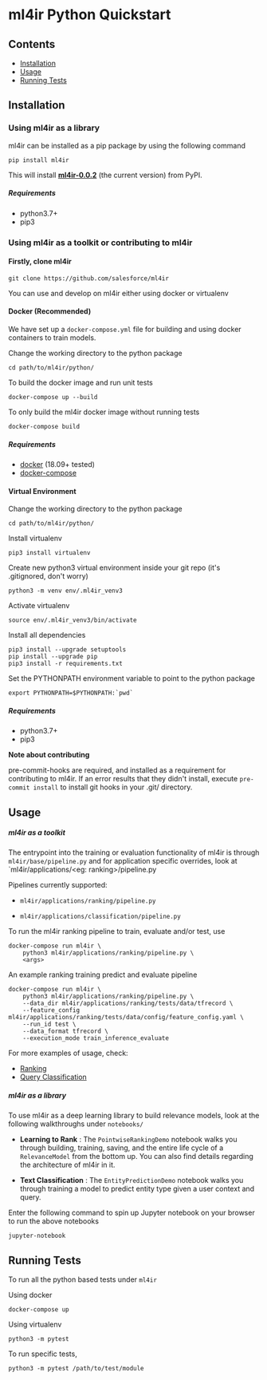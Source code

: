 # ml4ir Python Quickstart
## Contents
* [Installation](#installation)
* [Usage](#usage)
* [Running Tests](#running-tests)

## Installation

### Using ml4ir as a library

ml4ir can be installed as a pip package by using the following command

```
pip install ml4ir
```

This will install **[ml4ir-0.0.2](https://pypi.org/project/ml4ir/)** (the current version) from PyPI.

##### Requirements

* python3.7+
* pip3

### Using ml4ir as a toolkit or contributing to ml4ir

#### Firstly, clone ml4ir
```
git clone https://github.com/salesforce/ml4ir
```

You can use and develop on ml4ir either using docker or virtualenv

#### Docker (Recommended)
We have set up a `docker-compose.yml` file for building and using docker containers to train models.

Change the working directory to the python package
```
cd path/to/ml4ir/python/
```

To build the docker image and run unit tests
```
docker-compose up --build
```

To only build the ml4ir docker image without running tests
```
docker-compose build
```

##### Requirements

* [docker](https://www.docker.com/) (18.09+ tested)
* [docker-compose](https://docs.docker.com/compose/)

#### Virtual Environment

Change the working directory to the python package
```
cd path/to/ml4ir/python/
```

Install virtualenv
```
pip3 install virtualenv
```

Create new python3 virtual environment inside your git repo (it's .gitignored, don't worry)
```
python3 -m venv env/.ml4ir_venv3
```

Activate virtualenv
```
source env/.ml4ir_venv3/bin/activate
```

Install all dependencies
```
pip3 install --upgrade setuptools
pip install --upgrade pip
pip3 install -r requirements.txt
```

Set the PYTHONPATH environment variable to point to the python package
```
export PYTHONPATH=$PYTHONPATH:`pwd`
```

##### Requirements
* python3.7+
* pip3

**Note about contributing**

pre-commit-hooks are required, and installed as a requirement for contributing to ml4ir. 
If an error results that they didn't install, execute `pre-commit install` to install git hooks in your .git/ directory.

## Usage

##### ml4ir as a toolkit
The entrypoint into the training or evaluation functionality of ml4ir is through `ml4ir/base/pipeline.py` and for application specific overrides, look at `ml4ir/applications/<eg: ranking>/pipeline.py

Pipelines currently supported:

* `ml4ir/applications/ranking/pipeline.py`

* `ml4ir/applications/classification/pipeline.py`

To run the ml4ir ranking pipeline to train, evaluate and/or test, use
```
docker-compose run ml4ir \
    python3 ml4ir/applications/ranking/pipeline.py \
    <args>
```

An example ranking training predict and evaluate pipeline
```
docker-compose run ml4ir \
	python3 ml4ir/applications/ranking/pipeline.py \
	--data_dir ml4ir/applications/ranking/tests/data/tfrecord \
	--feature_config ml4ir/applications/ranking/tests/data/config/feature_config.yaml \
	--run_id test \
	--data_format tfrecord \
	--execution_mode train_inference_evaluate
```

For more examples of usage, check:
* [Ranking](ml4ir/applications/ranking/README.md)
* [Query Classification](ml4ir/applications/classification/README.md)

##### ml4ir as a library

To use ml4ir as a deep learning library to build relevance models, look at the following walkthroughs under `notebooks/`

* **Learning to Rank** : The `PointwiseRankingDemo` notebook walks you through building, training, saving, and the entire life cycle of a `RelevanceModel` from the bottom up. You can also find details regarding the architecture of ml4ir in it.

* **Text Classification** : The `EntityPredictionDemo` notebook walks you through training a model to predict entity type given a user context and query.

Enter the following command to spin up Jupyter notebook on your browser to run the above notebooks
```
jupyter-notebook
```

## Running Tests
To run all the python based tests under `ml4ir`

Using docker
```
docker-compose up
```

Using virtualenv
```
python3 -m pytest
```

To run specific tests, 
```
python3 -m pytest /path/to/test/module
```
